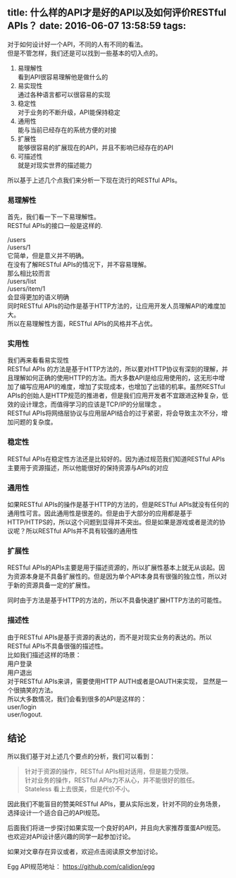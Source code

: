 title: 什么样的API才是好的API以及如何评价RESTful APIs？
date: 2016-06-07 13:58:59
tags:
---
对于如何设计好一个API，不同的人有不同的看法。  
但是不管怎样，我们还是可以找到一些基本的切入点的。

1. 易理解性  
看到API很容易理解他是做什么的
2. 易实现性  
通过各种语言都可以很容易的实现
3. 稳定性  
对于业务的不断升级，API能保持稳定
4. 通用性  
能与当前已经存在的系统方便的对接
5. 扩展性  
能够很容易的扩展现在的API，并且不影响已经存在的API
6. 可描述性  
就是对现实世界的描述能力

所以基于上述几个点我们来分析一下现在流行的RESTful APIs。

### 易理解性
首先，我们看一下一下易理解性。  
RESTful APIs的接口一般是这样的.

/users  
/users/1  
它简单，但是意义并不明确。  
在没有了解RESTful APIs的情况下，并不容易理解。  
那么相比较而言  
/users/list  
/users/item/1  
会显得更加的语义明确  
同时RESTful APIs的动作是基于HTTP方法的，让应用开发人员理解API的难度加大。  
所以在易理解性方面，RESTful APIs的风格并不占优。

### 实用性
我们再来看看易实现性  
RESTful APIs 的方法是基于HTTP方法的，所以要对HTTP协议有深刻的理解，并且理解如何正确的使用HTTP的方法。而大多数API是给应用使用的，这无形中增加了编写应用API的难度，增加了实现成本，也增加了出错的机率。虽然RESTful APIs的创始人是HTTP规范的推进者，但是我们应用开发者不宜跟进这种复杂，低效的设计理念，而值得学习的应该是TCP/IP的分层理念  。  
RESTful APIs将网络层协议与应用层API结合的过于紧密，将会导致主次不分，增加问题的复杂度。

### 稳定性
RESTful APIs在稳定性方法还是比较好的。因为通过规范我们知道RESTful APIs主要用于资源描述，所以他能很好的保持资源与APIs的对应

### 通用性
如果RESTful APIs的操作是基于HTTP的方法的，但是RESTful APIs就没有任何的通用性可言。因此通用性是很差的。但是由于大部分的应用都是基于HTTP/HTTPS的，所以这个问题到显得并不突出。但是如果是游戏或者是流的协议呢？所以RESTful APIs并不具有较强的通用性

### 扩展性
RESTful APIs的APIs主要是用于描述资源的，所以扩展性基本上就无从谈起。因为资源本身是不具备扩展性的。但是因为单个API本身具有很强的独立性，所以对于新的资源具备一定的扩展性。

同时由于方法是基于HTTP的方法的，所以不具备快速扩展HTTP方法的可能性。

### 描述性
由于RESTful APIs是基于资源的表达的，而不是对现实业务的表达的。所以RESTful APIs不具备很强的描述性。  
比如我们描述这样的场景：  
用户登录  
用户退出  
对于RESTful APIs来讲，需要使用HTTP AUTH或者是OAUTH来实现，
显然是一个很搞笑的方法。  
所以大多数情况，我们会看到很多的API是这样的：  
user/login  
user/logout.  


## 结论
所以我们基于对上述几个要点的分析，我们可以看到：  
>针对于资源的操作，RESTful APIs相对适用，但是能力受限。  
>针对业务的操作，RESTful APIs力不从心，并不能很好的胜任。  
>Stateless 看上去很美，但是代价不小。  

因此我们不能盲目的赞美RESTful APIs，要从实际出发，针对不同的业务场景，选择设计一个适合自己的API规范。

后面我们将进一步探讨如果实现一个良好的API，并且向大家推荐蛋蛋API规范。
也欢迎对API设计感兴趣的同学一起参加讨论。

如果对文章存在异议或者，欢迎点击阅读原文参加讨论。

Egg API规范地址： https://github.com/calidion/egg
